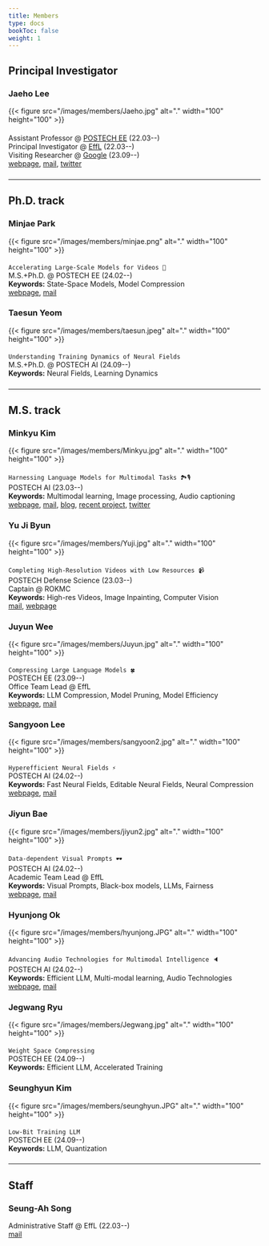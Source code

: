 ```yaml
---
title: Members 
type: docs
bookToc: false
weight: 1
---
```


## **Principal Investigator**

### **Jaeho Lee**
<div style="float: left; margin-right: 20px; margin-bottom: 20px;" >
    {{< figure src="/images/members/Jaeho.jpg" alt="." width="100" height="100" >}}  
</div>

Assistant Professor @ [POSTECH EE](https://ee.postech.ac.kr) (22.03--)  
Principal Investigator @ [EffL](https://effl.postech.ac.kr) (22.03--)  
Visiting Researcher @ [Google](https://research.google) (23.09--)  
[webpage](https://jaeho-lee.github.io), [mail](mailto:jaeho.lee@postech.ac.kr), [twitter](https://twitter.com/jaeho_lee_) 

###
---
## **Ph.D. track**

### **Minjae Park**
<div style="float: left; margin-right: 20px; margin-bottom: 20px;">
{{< figure src="/images/members/minjae.png" alt="." width="100" height="100" >}} 
</div>  

`Accelerating Large-Scale Models for Videos 🎥`  
M.S.+Ph.D. @ POSTECH EE (24.02--)  
**Keywords:** State-Space Models, Model Compression  
[webpage](/docs/people/member/minjae/), [mail](mailto:minjae0047@postech.ac.kr)

####

### **Taesun Yeom**
<div style="float: left; margin-right: 20px; margin-bottom: 20px;">
{{< figure src="/images/members/taesun.jpeg" alt="." width="100" height="100" >}} 
</div>

`Understanding Training Dynamics of Neural Fields`  
M.S.+Ph.D. @ POSTECH AI (24.09--)  
**Keywords:** Neural Fields, Learning Dynamics

###

---
## **M.S. track**


### **Minkyu Kim**
<div style="float: left; margin-right: 20px; margin-bottom: 20px;">
{{< figure src="/images/members/Minkyu.jpg" alt="." width="100" height="100" >}}
</div>   

`Harnessing Language Models for Multimodal Tasks 🏞️🎙️`  
POSTECH AI (23.03--)  
**Keywords:** Multimodal learning, Image processing, Audio captioning <br>
[webpage](https://minguinho26.github.io/), [mail](mailto:minkyu.kim@postech.ac.kr), [blog](https://velog.io/@minkyu4506/posts), [recent project](https://taco-nic.github.io), [twitter](https://x.com/minguinho_zeze)  

####

### **Yu Ji Byun**
<div style="float: left; margin-right: 20px; margin-bottom: 20px;">
{{< figure src="/images/members/Yuji.jpg" alt="." width="100" height="100" >}} 
</div>  

`Completing High-Resolution Videos with Low Resources 📹`  
POSTECH Defense Science (23.03--)  
Captain @ ROKMC  
**Keywords:** High-res Videos, Image Inpainting, Computer Vision  
[mail](mailto:yujibyun@postech.ac.kr),  [webpage](/docs/people/member/yuji/)

####

### **Juyun Wee**
<div style="float: left; margin-right: 20px; margin-bottom: 20px;">
{{< figure src="/images/members/Juyun.jpg" alt="." width="100" height="100" >}}  
</div>  

`Compressing Large Language Models 🍀`  
POSTECH EE (23.09--)  
Office Team Lead @ EffL  
**Keywords:** LLM Compression, Model Pruning, Model Efficiency  
[webpage](/docs/people/member/juyun/), [mail](mailto:jywee@postech.ac.kr)  

####

### **Sangyoon Lee**
<div style="float: left; margin-right: 20px; margin-bottom: 20px;">
{{< figure src="/images/members/sangyoon2.jpg" alt="." width="100" height="100" >}} 
</div>  

`Hyperefficient Neural Fields ⚡️`  
POSTECH AI (24.02--)  
**Keywords:** Fast Neural Fields, Editable Neural Fields, Neural Compression  
[webpage](/docs/people/member/sangyoon/), [mail](mailto:sangyoon.lee@postech.ac.kr)

####

### **Jiyun Bae**
<div style="float: left; margin-right: 20px; margin-bottom: 20px;">
{{< figure src="/images/members/jiyun2.jpg" alt="." width="100" height="100" >}} 
</div>  
 

`Data-dependent Visual Prompts 🕶️`  
POSTECH AI (24.02--)  
Academic Team Lead @ EffL  
**Keywords:** Visual Prompts, Black-box models, LLMs, Fairness  
[webpage](/docs/people/member/jiyunbae/), [mail](mailto:jiyun.bae@postech.ac.kr)

####

### **Hyunjong Ok**
<div style="float: left; margin-right: 20px; margin-bottom: 20px;">
{{< figure src="/images/members/hyunjong.JPG" alt="." width="100" height="100" >}} 
</div>  


`Advancing Audio Technologies for Multimodal Intelligence 🔈`  
POSTECH AI (24.02--)  
**Keywords:** Efficient LLM, Multi-modal learning, Audio Technologies  
[webpage](/docs/people/member/hyunjong/), [mail](mailto:minjae0047@postech.ac.kr)

####

### **Jegwang Ryu**
<div style="float: left; margin-right: 20px; margin-bottom: 20px;">
{{< figure src="/images/members/Jegwang.jpg" alt="." width="100" height="100" >}} 
</div>  

`Weight Space Compressing`  
POSTECH EE (24.09--)  
**Keywords:** Efficient LLM, Accelerated Training <br>

####

### **Seunghyun Kim**
<div style="float: left; margin-right: 20px; margin-bottom: 20px;">
{{< figure src="/images/members/seunghyun.JPG" alt="." width="100" height="100" >}} 
</div>  
    
`Low-Bit Training LLM`  
POSTECH EE (24.09--)  
**Keywords:** LLM, Quantization  

###

---
## **Staff**

### **Seung-Ah Song**
Administrative Staff @ EffL (22.03--)  
[mail](mailto:tmddk@postech.ac.kr)
